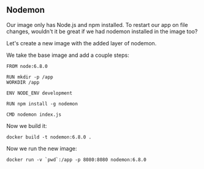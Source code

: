 ## Nodemon

Our image only has Node.js and npm installed. To restart our app on file changes, wouldn't
it be great if we had nodemon installed in the image too?

Let's create a new image with the added layer of nodemon.

We take the base image and add a couple steps:

    FROM node:6.8.0

    RUN mkdir -p /app
    WORKDIR /app

    ENV NODE_ENV development

    RUN npm install -g nodemon

    CMD nodemon index.js

Now we build it:

    docker build -t nodemon:6.8.0 .

Now we run the new image:

    docker run -v `pwd`:/app -p 8080:8080 nodemon:6.8.0
